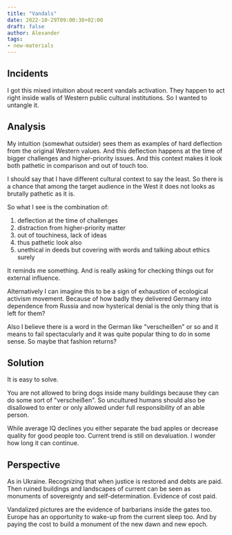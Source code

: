 ```yaml
---
title: "Vandals"
date: 2022-10-29T09:00:38+02:00
draft: false
author: Alexander
tags:
- new-materials
---
```


## Incidents

I got this mixed intuition about recent vandals activation.
They happen to act right inside walls of Western public cultural institutions.
So I wanted to untangle it.

## Analysis

My intuition (somewhat outsider) sees them as examples of hard deflection from the original Western values.
And this deflection happens at the time of bigger challenges and higher-priority issues.
And this context makes it look both pathetic in comparison and out of touch too.

I should say that I have different cultural context to say the least.
So there is a chance that among the target audience in the West it does not looks as brutally pathetic as it is.

So what I see is the combination of:

1) deflection at the time of challenges
1) distraction from higher-priority matter
1) out of touchiness, lack of ideas
1) thus pathetic look also
1) unethical in deeds but covering with words and talking about ethics surely

It reminds me something.
And is really asking for checking things out for external influence.

Alternatively I can imagine this to be a sign of exhaustion of ecological activism movement.
Because of how badly they delivered Germany into dependence from Russia 
and now hysterical denial is the only thing that is left for them?

Also I believe there is a word in the German like "verscheißen" or so
and it means to fail spectacularly and it was quite popular thing to do in some sense.
So maybe that fashion returns?

## Solution

It is easy to solve.

You are not allowed to bring dogs inside many buildings because they can do some sort of "verscheißen".
So uncultured humans should also be disallowed to enter or only allowed 
under full responsibility of an able person.

While average IQ declines you either separate the bad apples or decrease quality for good people too.
Current trend is still on devaluation.
I wonder how long it can continue.

## Perspective

As in Ukraine. Recognizing that when justice is restored and debts are paid.
Then ruined buildings and landscapes of current can be seen as monuments of sovereignty and self-determination.
Evidence of cost paid.

Vandalized pictures are the evidence of barbarians inside the gates too.
Europe has an opportunity to wake-up from the current sleep too.
And by paying the cost to build a monument of the new dawn and new epoch.

